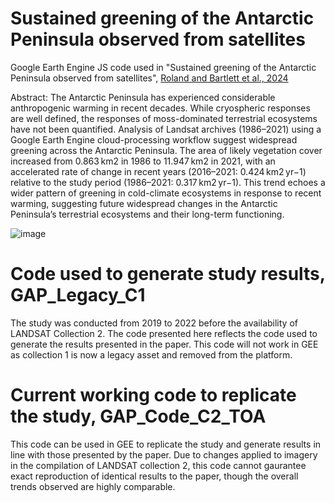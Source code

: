 # Sustained greening of the Antarctic Peninsula observed from satellites 
Google Earth Engine JS code used in "Sustained greening of the Antarctic Peninsula observed from satellites", [Roland and Bartlett et al., 2024](https://rdcu.be/dV0dc)

Abstract:
The Antarctic Peninsula has experienced considerable anthropogenic warming in recent decades. While cryospheric responses are well defined, the responses of moss-dominated terrestrial ecosystems have not been quantified. Analysis of Landsat archives (1986–2021) using a Google Earth Engine cloud-processing workflow suggest widespread greening across the Antarctic Peninsula. The area of likely vegetation cover increased from 0.863 km2 in 1986 to 11.947 km2 in 2021, with an accelerated rate of change in recent years (2016–2021: 0.424 km2 yr−1) relative to the study period (1986–2021: 0.317 km2 yr−1). This trend echoes a wider pattern of greening in cold-climate ecosystems in response to recent warming, suggesting future widespread changes in the Antarctic Peninsula’s terrestrial ecosystems and their long-term functioning.

![image](https://github.com/user-attachments/assets/1047ad2e-b315-4225-a672-cfc2f2014808)

# Code used to generate study results, GAP_Legacy_C1
The study was conducted from 2019 to 2022 before the availability of LANDSAT Collection 2. The code presented here reflects the code used to generate the results presented in the paper. This code will not work in GEE as collection 1 is now a legacy asset and removed from the platform. 

# Current working code to replicate the study, GAP_Code_C2_TOA
This code can be used in GEE to replicate the study and generate results in line with those presented by the paper. Due to changes applied to imagery in the compilation of LANDSAT collection 2, this code cannot gaurantee exact reproduction of identical results to the paper, though the overall trends observed are highly comparable.

